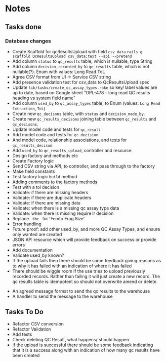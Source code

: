 # Notes

## Tasks done

### Database changes

- Create Scaffold for qcResultsUpload with field `csv_data`
  `rails g scaffold QcResultsUpload csv_data:text --api --pretend`
- Add column `status` to `qc_results` table, which is nullable, type String
- Add column `decision_recorded_by` to `qc_results` table, which is not nullable(?). Enum with values:
  Long Read
  ToL
- Agree CSV format from UI -> Service
  CSV string
- Add presence validation test for csv_data to QcResultsUpload spec
- Update `lib/tasks/create_qc_assay_types.rake` so key/ label values are up to date, based on Google sheet "DPL-478 - long read QC results heading vs system field name"
- Add column `used_by` to `qc_assay_types` table, to Enum (values: `Long Read Extraction`, `ToL`)
- Create new `qc_decisons` table, with `status` and `decision_made_by`.
- Create new `qc_results_decisons` joining table between `qc_results` and `qc_decisons`.
- Update model code and tests for `qc_result`
- Add model code and tests for `qc_decision`
- And model code, relationship associations, and tests for `qc_results_decison`
- Add `used_by` to `qc_results_upload`, controller and resource
- Design factory and methods etc
- Create Factory logic
- Send CSV string via API, to controller, and pass through to the factory
- Make field constants
- Test factory logic `build` method
- Adding comments to the factory methods
- Test with a tol decision
- Validate: if there are missing headers
- Validate: if there are duplicate headers
- Validate: if there are missing data
- Validate: when there is a missing qc assay type data
- Validate: when there is missing require lr decision
- Replace `_tbc_` for 'Femto Frag Size'
- Error handling
- Future proof: add other used_by, and more QC Assay Types, and ensure only wanted are created
- JSON API resource which will provide feedback on success or provide errors
- Add documentation
- Validate used_by known?
- If the upload fails then there should be some feedback giving reasons as to why it has failed with an indication of where it has failed
- There should be wiggle room if the use tries to upload previously recorded records. Rather than failing it will just create a new record. The qc results table is idempotent so should not overwrite amend or delete.

* An agreed message format to send the qc results to the warehouse
* A handler to send the message to the warehouse

## Tasks To Do

- Refactor CSV conversion
- Refactor Validation
- Add tests
- Check deleting QC Result, what happens/ should happen
- If the upload is successful there should be some feedback indicating that it is a success along with an indication of how many qc results have been created
